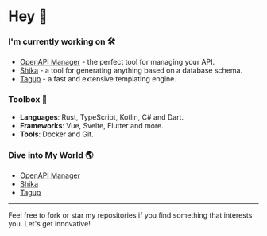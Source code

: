 # Hey 👋

### I'm currently working on 🛠
* [OpenAPI Manager](https://github.com/openapi-sh/manager) - the perfect tool for managing your API.
* [Shika](https://github.com/shika-sh/shika) - a tool for generating anything based on a database schema.
* [Tagup](https://github.com/tagup-lang/tagup) - a fast and extensive templating engine.

### Toolbox 🧰

- **Languages**: Rust, TypeScript, Kotlin, C# and Dart.
- **Frameworks**: Vue, Svelte, Flutter and more.
- **Tools**: Docker and Git.

### Dive into My World 🌎

<!-- PROJECTS:START -->
- [OpenAPI Manager](https://github.com/openapi-sh/manager)
- [Shika](https://github.com/shika-sh/shika)
- [Tagup](https://github.com/tagup-lang/tagup)
<!-- PROJECTS:END -->

---

Feel free to fork or star my repositories if you find something that interests you. Let's get innovative!
